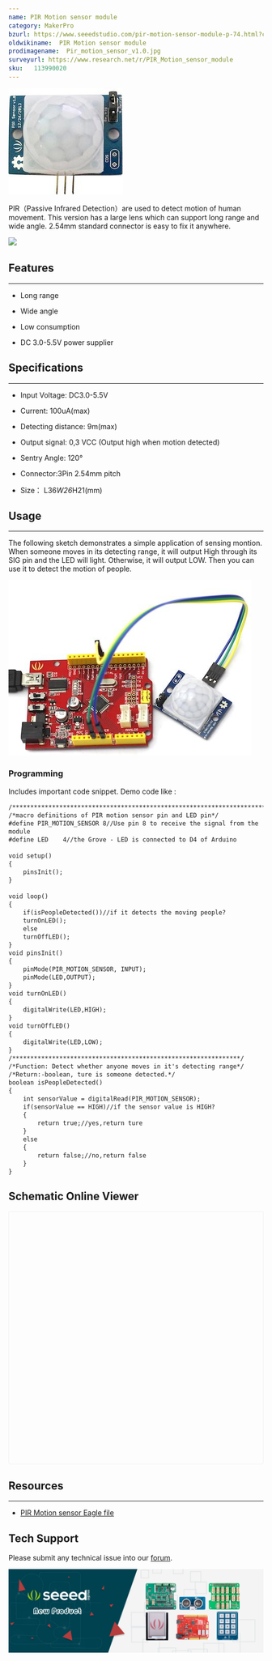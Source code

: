 ```yaml
---
name: PIR Motion sensor module
category: MakerPro
bzurl: https://www.seeedstudio.com/pir-motion-sensor-module-p-74.html?cPath=84_88&zenid=020999c566d2f31841dc54602b7d02ef
oldwikiname:  PIR Motion sensor module
prodimagename:  Pir_motion_sensor_v1.0.jpg
surveyurl: https://www.research.net/r/PIR_Motion_sensor_module
sku:   113990020
---
```

![](https://github.com/SeeedDocument/PIR_Motion_sensor_module/raw/master/img/Pir_motion_sensor_v1.0.jpg)

PIR（Passive Infrared Detection）are used to detect motion of human movement. This version has a large lens which can support long range and wide angle. 2.54mm standard connector is easy to fix it anywhere.

[![](https://github.com/SeeedDocument/Seeed-WiKi/raw/master/docs/images/300px-Get_One_Now_Banner-ragular.png)](https://www.seeedstudio.com/pir-motion-sensor-module-p-74.html?cPath=84_88&zenid=020999c566d2f31841dc54602b7d02ef)

##   Features
---
*   Long range

*   Wide angle

*   Low consumption

*   DC 3.0-5.5V power supplier

##   Specifications
---
*   Input Voltage: DC3.0-5.5V

*   Current: 100uA(max)

*   Detecting distance: 9m(max)

*   Output signal: 0,3 VCC (Output high when motion detected)

*   Sentry Angle: 120°

*   Connector:3Pin 2.54mm pitch
*   Size： L36*W26*H21(mm)

##   Usage
---
The following sketch demonstrates a simple application of sensing montion. When someone moves in its detecting range, it will output High through its SIG pin and the LED will light. Otherwise, it will output LOW. Then you can use it to detect the motion of people.

![](https://github.com/SeeedDocument/PIR_Motion_sensor_module/raw/master/img/PIR_motion_sensor_module_connection.JPG)

###   Programming

Includes important code snippet.
Demo code like :
```
/*******************************************************************************/
/*macro definitions of PIR motion sensor pin and LED pin*/
#define PIR_MOTION_SENSOR 8//Use pin 8 to receive the signal from the module
#define LED    4//the Grove - LED is connected to D4 of Arduino

void setup()
{
    pinsInit();
}

void loop()
{
    if(isPeopleDetected())//if it detects the moving people?
    turnOnLED();
    else
    turnOffLED();
}
void pinsInit()
{
    pinMode(PIR_MOTION_SENSOR, INPUT);
    pinMode(LED,OUTPUT);
}
void turnOnLED()
{
    digitalWrite(LED,HIGH);
}
void turnOffLED()
{
    digitalWrite(LED,LOW);
}
/***************************************************************/
/*Function: Detect whether anyone moves in it's detecting range*/
/*Return:-boolean, ture is someone detected.*/
boolean isPeopleDetected()
{
    int sensorValue = digitalRead(PIR_MOTION_SENSOR);
    if(sensorValue == HIGH)//if the sensor value is HIGH?
    {
        return true;//yes,return ture
    }
    else
    {
        return false;//no,return false
    }
}
```


## Schematic Online Viewer

<div class="altium-ecad-viewer" data-project-src="https://github.com/SeeedDocument/PIR_Motion_sensor_module/raw/master/res/PIR_sensor_v1.0.zip" style="border-radius: 0px 0px 4px 4px; height: 500px; border-style: solid; border-width: 1px; border-color: rgb(241, 241, 241); overflow: hidden; max-width: 1280px; max-height: 700px; box-sizing: border-box;" />
</div>


##   Resources
---
- [PIR Motion sensor Eagle file](https://github.com/SeeedDocument/PIR_Motion_sensor_module/raw/master/res/PIR_sensor_v1.0.zip)

## Tech Support
Please submit any technical issue into our [forum](http://forum.seeedstudio.com/). <br /><p style="text-align:center"><a href="https://www.seeedstudio.com/act-4.html?utm_source=wiki&utm_medium=wikibanner&utm_campaign=newproducts" target="_blank"><img src="https://github.com/SeeedDocument/Wiki_Banner/raw/master/new_product.jpg" /></a></p>